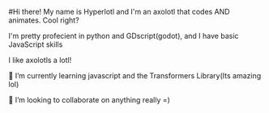 #Hi there! My name is Hyperlotl and I'm an axolotl that codes AND animates. Cool right?

I'm pretty profecient in python and GDscript(godot), and I have basic JavaScript skills

I like axolotls a lotl!

🌱 I’m currently learning javascript and the Transformers Library(Its amazing lol)

💞️ I’m looking to collaborate on anything really =)




<!---
- 👋 Hi, I’m @Hyperlotl
- 👀 I’m interested in ...
- 🌱 I’m currently learning ...
- 💞️ I’m looking to collaborate on ...
- 📫 How to reach me ...
- 😄 Pronouns: ...
- ⚡ Fun fact: ...


Hyperlotl/Hyperlotl is a ✨ special ✨ repository because its `README.md` (this file) appears on your GitHub profile.
You can click the Preview link to take a look at your changes.
--->
